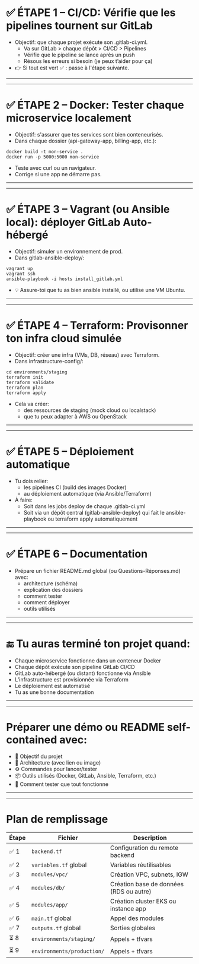 # ✅ ÉTAPE 1 – CI/CD: Vérifie que les pipelines tournent sur GitLab
- Objectif: que chaque projet exécute son .gitlab-ci.yml.
  - Va sur GitLab > chaque dépôt > CI/CD > Pipelines
  - Vérifie que le pipeline se lance après un push
  - Résous les erreurs si besoin (je peux t’aider pour ça)
- 👉 Si tout est vert ✅ : passe à l'étape suivante.

****************************************
****************************************

# ✅ ÉTAPE 2 – Docker: Tester chaque microservice localement
- Objectif: s'assurer que tes services sont bien conteneurisés.
- Dans chaque dossier (api-gateway-app, billing-app, etc.):
```
docker build -t mon-service .
docker run -p 5000:5000 mon-service
```
- Teste avec curl ou un navigateur.
- Corrige si une app ne démarre pas.

****************************************
****************************************

# ✅ ÉTAPE 3 – Vagrant (ou Ansible local): déployer GitLab Auto-hébergé
- Objectif: simuler un environnement de prod.
- Dans gitlab-ansible-deploy/:
```
vagrant up
vagrant ssh
ansible-playbook -i hosts install_gitlab.yml
```
- 💡 Assure-toi que tu as bien ansible installé, ou utilise une VM Ubuntu.

****************************************
****************************************

# ✅ ÉTAPE 4 – Terraform: Provisonner ton infra cloud simulée
- Objectif: créer une infra (VMs, DB, réseau) avec Terraform.
- Dans infrastructure-config/:
```
cd environments/staging
terraform init
terraform validate
terraform plan
terraform apply
```
- Cela va créer:
  - des ressources de staging (mock cloud ou localstack)
  - que tu peux adapter à AWS ou OpenStack

****************************************
****************************************

# ✅ ÉTAPE 5 – Déploiement automatique
- Tu dois relier:
  - les pipelines CI (build des images Docker)
  - au déploiement automatique (via Ansible/Terraform)
- À faire:
  - Soit dans les jobs deploy de chaque .gitlab-ci.yml
  - Soit via un dépôt central (gitlab-ansible-deploy) qui fait le ansible-playbook ou terraform apply automatiquement

****************************************
****************************************

# ✅ ÉTAPE 6 – Documentation
- Prépare un fichier README.md global (ou Questions-Réponses.md) avec:
  - architecture (schéma)
  - explication des dossiers
  - comment tester
  - comment déployer
  - outils utilisés

****************************************
****************************************

# 🔚 Tu auras terminé ton projet quand:
- Chaque microservice fonctionne dans un conteneur Docker
- Chaque dépôt exécute son pipeline GitLab CI/CD
- GitLab auto-hébergé (ou distant) fonctionne via Ansible
- L’infrastructure est provisionnée via Terraform
- Le déploiement est automatisé
- Tu as une bonne documentation

****************************************
****************************************

# Préparer une démo ou README self-contained avec:
- 🎯 Objectif du projet
- 🧱 Architecture (avec lien ou image)
- ⚙️ Commandes pour lancer/tester
- 📦 Outils utilisés (Docker, GitLab, Ansible, Terraform, etc.)
- 🧪 Comment tester que tout fonctionne

****************************************
****************************************

# Plan de remplissage

| Étape | Fichier                    | Description                             |
| ----- | -------------------------- | --------------------------------------- |
| ✅ 1   | `backend.tf`               | Configuration du remote backend         |
| ✅ 2   | `variables.tf` global      | Variables réutilisables                 |
| ✅ 3   | `modules/vpc/`             | Création VPC, subnets, IGW              |
| ✅ 4   | `modules/db/`              | Création base de données (RDS ou autre) |
| ✅ 5   | `modules/app/`             | Création cluster EKS ou instance app    |
| ✅ 6   | `main.tf` global           | Appel des modules                       |
| ✅ 7   | `outputs.tf` global        | Sorties globales                        |
| ⏳ 8   | `environments/staging/`    | Appels + tfvars                         |
| ⏳ 9   | `environments/production/` | Appels + tfvars                         |
